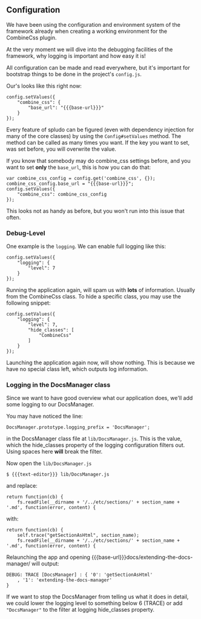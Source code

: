 ## Configuration

We have been using the configuration and environment system of the framework
already when creating a working environment for the CombineCss plugin.

At the very moment we will dive into the debugging facilities of the
framework, why logging is important and how easy it is!

All configuration can be made and read everywhere, but it's important for
bootstrap things to be done in the project's `config.js`.

Our's looks like this right now:

    config.setValues({
        "combine_css": {
            "base_url": "{{{base-url}}}"
        }
    });

Every feature of spludo can be figured (even with dependency injection for
many of the core classes) by using the `Config#setValues` method. The method
can be called as many times you want. If the key you want to set, was set
before, you will overwrite the value.

If you know that somebody may do combine_css settings before, and you want
to set **only** the `base_url`, this is how you can do that:

    var combine_css_config = config.get('combine_css', {});
    combine_css_config.base_url = "{{{base-url}}}";
    config.setValues({
        "combine_css": combine_css_config
    });

This looks not as handy as before, but you won't run into this issue that
often.

### Debug-Level

One example is the `logging`. We can enable full logging like this:

    config.setValues({
        "logging": {
            "level": 7
        }
    });

Running the application again, will spam us with **lots** of information.
Usually from the CombineCss class. To hide a specific class, you may use the
following snippet:

    config.setValues({
        "logging": {
            "level": 7,
            "hide_classes": [
                "CombineCss"
            ]
        }
    });

Launching the application again now, will show nothing. This is because we have
no special class left, which outputs log information.

### Logging in the DocsManager class

Since we want to have good overview what our application does, we'll add some
logging to our DocsManager.

You may have noticed the line:

    DocsManager.prototype.logging_prefix = 'DocsManager';

in the DocsManager class file at `lib/DocsManager.js`. This is the value, which
the hide_classes property of the logging configuration filters out. Using spaces
here **will** break the filter.

Now open the `lib/DocsManager.js`

    $ {{{text-editor}}} lib/DocsManager.js

and replace:

    return function(cb) {
        fs.readFile(__dirname + '/../etc/sections/' + section_name + '.md', function(error, content) {

with:

    return function(cb) {
        self.trace("getSectionAsHtml", section_name);
        fs.readFile(__dirname + '/../etc/sections/' + section_name + '.md', function(error, content) {

Relaunching the app and opening {{{base-url}}}docs/extending-the-docs-manager/ will output:

    DEBUG: TRACE [DocsManager] : { '0': 'getSectionAsHtml'
        , '1': 'extending-the-docs-manager'
    }

If we want to stop the DocsManager from telling us what it does in detail, we
could lower the logging level to something below 6 (TRACE) or add
`"DocsManager"` to the filter at logging hide_classes property.


